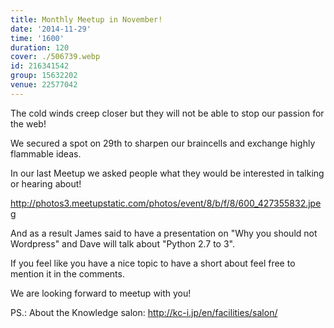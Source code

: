 ```yaml
---
title: Monthly Meetup in November!
date: '2014-11-29'
time: '1600'
duration: 120
cover: ./506739.webp
id: 216341542
group: 15632202
venue: 22577042
---
```


The cold winds creep closer but they will not be able to stop our passion for the web!

We secured a spot on 29th to sharpen our braincells and exchange highly flammable ideas.

In our last Meetup we asked people what they would be interested in talking or hearing about!

http://photos3.meetupstatic.com/photos/event/8/b/f/8/600_427355832.jpeg

And as a result James said to have a presentation on "Why you should not Wordpress" and Dave will talk about "Python 2.7 to 3".

If you feel like you have a nice topic to have a short about feel free to mention it in the comments.

We are looking forward to meetup with you!

PS.: About the Knowledge salon: http://kc-i.jp/en/facilities/salon/
